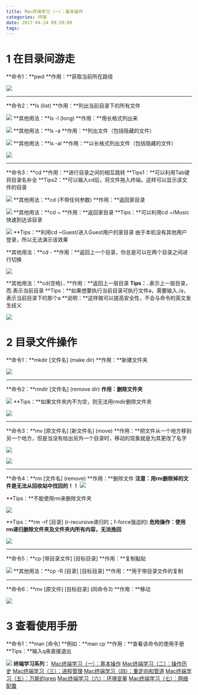 ```yaml
---
title: Mac终端学习（一）：基本操作
categories: 终端
date: 2017-04-24 09:29:09
tags:
---
```

# 1 在目录间游走
**命令1：**pwd
**作用：**获取当前所在路径

![](http://upload-images.jianshu.io/upload_images/2319568-d588ba85bf6a1835.png?imageMogr2/auto-orient/strip%7CimageView2/2/w/1240)
<!--more-->
***
**命令2：**ls (list)
**作用：**列出当前目录下的所有文件

![](http://upload-images.jianshu.io/upload_images/2319568-6018aa030e3bd23b.png?imageMogr2/auto-orient/strip%7CimageView2/2/w/1240)
**其他用法：**ls -l (long)
**作用：**用长格式列出来

![](http://upload-images.jianshu.io/upload_images/2319568-5e73db9d2a72b3d6.png?imageMogr2/auto-orient/strip%7CimageView2/2/w/1240)
**其他用法：**ls -a
**作用：**列出文件（包括隐藏的文件）

![](http://upload-images.jianshu.io/upload_images/2319568-98eafa97028f2e77.png?imageMogr2/auto-orient/strip%7CimageView2/2/w/1240)
**其他用法：**ls -al
**作用：**以长格式列出文件（包括隐藏的文件）

![](http://upload-images.jianshu.io/upload_images/2319568-63d303c28f7eb2c6.png?imageMogr2/auto-orient/strip%7CimageView2/2/w/1240)


***
**命令3：**cd
**作用：**进行目录之间的相互跳转
**Tips1：**可以利用Tab键将目录名补全
**Tips2：**可以输入cd后，将文件拖入终端，这样可以显示该文件的目录

![](http://upload-images.jianshu.io/upload_images/2319568-443b57df941c3619.png?imageMogr2/auto-orient/strip%7CimageView2/2/w/1240)
**其他用法：**cd (不带任何参数)
**作用：**返回家目录

![](http://upload-images.jianshu.io/upload_images/2319568-275892e169aa7d01.png?imageMogr2/auto-orient/strip%7CimageView2/2/w/1240)
**其他用法：**cd ~
**作用：**返回家目录
**Tips：**可以利用cd ~/Music快速到达该目录

![](http://upload-images.jianshu.io/upload_images/2319568-5bcc90ab30f88fac.png?imageMogr2/auto-orient/strip%7CimageView2/2/w/1240)
**Tips：**利用cd ~Guest/进入Guest用户的家目录
由于本机没有其他用户登录，所以无法演示该效果

**其他用法：**cd -
**作用：**返回上一个目录，你总是可以在两个目录之间进行切换

![](http://upload-images.jianshu.io/upload_images/2319568-441ee4afa3f9a772.png?imageMogr2/auto-orient/strip%7CimageView2/2/w/1240)

**其他用法：**cd(空格)..
**作用：**返回上一层目录
**Tips：**..表示上一层目录，而.表示当前目录
**Tips：**如果想要执行当前目录可执行文件a，需要输入./a，表示当前目录下的那个a
**说明：**这样做可以提高安全性，不会与命令的英文发生歧义

![](http://upload-images.jianshu.io/upload_images/2319568-1fe6b53c29e44883.png?imageMogr2/auto-orient/strip%7CimageView2/2/w/1240)
# 2 目录文件操作
**命令1：**mkdir [文件名] (make dir)
**作用：**新建文件夹

![](http://upload-images.jianshu.io/upload_images/2319568-b9aa39e5a55e0a91.png?imageMogr2/auto-orient/strip%7CimageView2/2/w/1240)
***
**命令2：**rmdir [文件名] (remove dir)
**作用：**删除**文件夹**

![](http://upload-images.jianshu.io/upload_images/2319568-1088a0a681af8b2b.png?imageMogr2/auto-orient/strip%7CimageView2/2/w/1240)
**Tips：**如果文件夹内不为空，则无法用rmdir删除文件夹

![](http://upload-images.jianshu.io/upload_images/2319568-f0de5c0c61d6524c.png?imageMogr2/auto-orient/strip%7CimageView2/2/w/1240)
***
**命令3：**mv [原文件名] [新文件名] (move)
**作用：**把文件从一个地方移到另一个地方，但是当没有给出另外一个目录时，移动的现象就是为其更改了名字

![](http://upload-images.jianshu.io/upload_images/2319568-8957ee122477c2c4.png?imageMogr2/auto-orient/strip%7CimageView2/2/w/1240)

![](http://upload-images.jianshu.io/upload_images/2319568-d8989d0d639ef855.png?imageMogr2/auto-orient/strip%7CimageView2/2/w/1240)
***
**命令4：**rm [文件名] (remove)
**作用：**删除文件
**注意：用rm删除掉的文件是无法从回收站中找回的！！**
![](http://upload-images.jianshu.io/upload_images/2319568-38814a2000456cdc.png?imageMogr2/auto-orient/strip%7CimageView2/2/w/1240)

**Tips：**不能使用rm来删除文件夹

![](http://upload-images.jianshu.io/upload_images/2319568-050983bde73de369.png?imageMogr2/auto-orient/strip%7CimageView2/2/w/1240)

**Tips：**rm -rf [目录] (r-recursive递归的；f-force强迫的)
**危险操作：使用rm递归删除文件夹及文件夹内所有内容，无法挽回**

![](http://upload-images.jianshu.io/upload_images/2319568-9bc51fca99901bf7.png?imageMogr2/auto-orient/strip%7CimageView2/2/w/1240)
***
**命令5：**cp [带目录文件] [目标目录]
**作用：**复制黏贴

![](http://upload-images.jianshu.io/upload_images/2319568-b1b4feae37f74e8f.png?imageMogr2/auto-orient/strip%7CimageView2/2/w/1240)
**其他用法：**cp -R [目录] [目标目录]
**作用：**用于带目录文件的复制
***
**命令6：**mv [原文件] [目标目录] (同命令3)
**作用：**移动

![](http://upload-images.jianshu.io/upload_images/2319568-0fd49d500cbfe913.png?imageMogr2/auto-orient/strip%7CimageView2/2/w/1240)
# 3 查看使用手册
**命令1：**man [命令]
**例如：**man cp
**作用：**查看该命令的使用手册
**Tips：**输入q来直接退出

![](http://upload-images.jianshu.io/upload_images/2319568-f3bdc495ba41f63d.png?imageMogr2/auto-orient/strip%7CimageView2/2/w/1240)
**终端学习系列：**
[Mac终端学习（一）：基本操作](http://zhurunshi.com/Mac-Terminal-Learning-1/)
[Mac终端学习（二）：操作历史](http://zhurunshi.com/Mac-Terminal-Learning-2/)
[Mac终端学习（三）：进程管理](http://zhurunshi.com/Mac-Terminal-Learning-3/)
[Mac终端学习（四）：重定向和管道](http://zhurunshi.com/Mac-Terminal-Learning-4/)
[Mac终端学习（五）：万能的grep](http://zhurunshi.com/Mac-Terminal-Learning-5/)
[Mac终端学习（六）：环境变量](http://zhurunshi.com/Mac-Terminal-Learning-6/)
[Mac终端学习（七）：网络配置](http://zhurunshi.com/Mac-Terminal-Learning-7/)